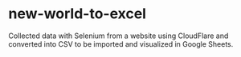 # new-world-to-excel
Collected data with Selenium from a website using CloudFlare and converted into CSV to be imported and visualized in Google Sheets.
